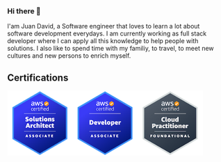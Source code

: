### Hi there 👋

I'am Juan David, a Software engineer that loves to learn a lot about software development everydays. I am currently working as full stack developer where I can apply all this knowledge to help people with solutions. I also like to spend time with my familiy, to travel, to meet new cultures and new persons to enrich myself. 


## Certifications

<div style="display: flex;">

<a href="https://www.credly.com/badges/db3aaaad-ee3c-494e-aff6-7dc5549cd089/public_url" target="_blank" rel="noopener noreferrer">
    <img label="AWS Certified Solutions Architect – Associate" width="150" height="150" src="./certification_badges/aws-certified-solutions-architect-associate.png" />
</a

<a href="https://www.credly.com/badges/40419c35-0297-483e-a124-273843ff29dc/public_url" target="_blank" rel="noopener noreferrer">
    <img label="AWS Certified Solutions Architect – Associate" width="150" height="150" src="./certification_badges/aws-certified-developer-associate.png" />
</a>

<a href="https://www.credly.com/badges/fcc176b1-0850-449a-b90d-cf01b3a5686b/public_url" target="_blank" rel="noopener noreferrer">
    <img label="AWS Certified Cloud Practitioner" width="150" height="150" src="./certification_badges/aws-certified-cloud-practitioner.png" />
</a>

</div>
